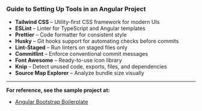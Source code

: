 ### Guide to Setting Up Tools in an Angular Project

- **Tailwind CSS** – Utility-first CSS framework for modern UIs
- **ESLint** – Linter for TypeScript and Angular templates
- **Prettier** – Code formatter for consistent style
- **Husky** – Git hooks support for automating checks before commits
- **Lint-Staged** – Run linters on staged files only
- **Commitlint** – Enforce conventional commit messages
- **Font Awesome** – Ready-to-use icon library
- **Knip** – Detect unused code, exports, files, and dependencies
- **Source Map Explorer** – Analyze bundle size visually

---

**For reference, see the sample project at:**

- [Angular Bootstrap Boilerplate](https://github.com/namnguyen2k1/angular-bootstrap-boilerplate)
